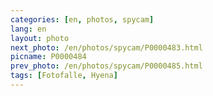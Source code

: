 ```yaml
---
categories: [en, photos, spycam]
lang: en
layout: photo
next_photo: /en/photos/spycam/P0000483.html
picname: P0000484
prev_photo: /en/photos/spycam/P0000485.html
tags: [Fotofalle, Hyena]
---
```

